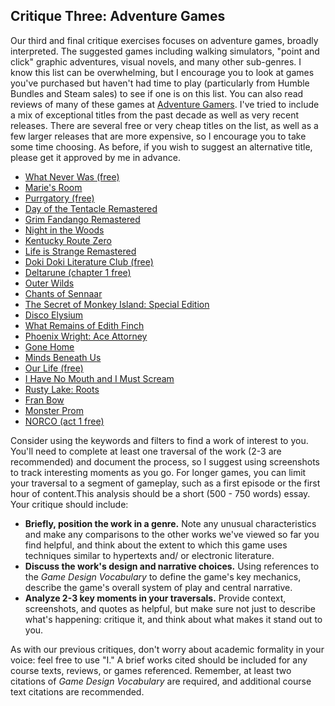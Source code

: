 ## Critique Three: Adventure Games

Our third and final critique exercises focuses on adventure games, broadly interpreted. The suggested games including walking simulators, "point and click" graphic adventures, visual novels, and many other sub-genres. I know this list can be overwhelming, but I encourage you to look at games you've purchased but haven't had time to play (particularly from Humble Bundles and Steam sales) to see if one is on this list. You can also read reviews of many of these games at [Adventure Gamers](https://adventuregamers.com/). I've tried to include a mix of exceptional titles from the past decade as well as very recent releases. There are several free or very cheap titles on the list, as well as a few larger releases that are more expensive, so I encourage you to take some time choosing. As before, if you wish to suggest an alternative title, please get it approved by me in advance.

- [What Never Was (free)](https://store.steampowered.com/app/866440/What_Never_Was/)
- [Marie's Room](https://store.steampowered.com/app/648390/Maries_Room/) 
- [Purrgatory (free)](https://store.steampowered.com/app/1713610/Purrgatory/)
- [Day of the Tentacle Remastered](https://store.steampowered.com/app/388210/Day_of_the_Tentacle_Remastered/)
- [Grim Fandango Remastered](https://store.steampowered.com/app/316790/Grim_Fandango_Remastered/)
- [Night in the Woods](https://store.steampowered.com/app/481510/Night_in_the_Woods/)
- [Kentucky Route Zero](https://store.steampowered.com/app/231200/Kentucky_Route_Zero_PC_Edition/)
- [Life is Strange Remastered](https://store.steampowered.com/agecheck/app/1265920/)
- [Doki Doki Literature Club (free)](https://teamsalvato.itch.io/ddlc)
- [Deltarune (chapter 1 free)](https://tobyfox.itch.io/deltarune)
- [Outer Wilds](https://store.steampowered.com/app/753640/Outer_Wilds/)
- [Chants of Sennaar](https://store.steampowered.com/app/1931770/Chants_of_Sennaar/)
- [The Secret of Monkey Island: Special Edition](https://www.gog.com/en/game/the_secret_of_monkey_island_special_edition)
- [Disco Elysium](https://store.steampowered.com/app/632470/Disco_Elysium__The_Final_Cut/)
- [What Remains of Edith Finch](https://store.steampowered.com/app/501300/What_Remains_of_Edith_Finch/)
- [Phoenix Wright: Ace Attorney](https://store.steampowered.com/app/787480/Phoenix_Wright_Ace_Attorney_Trilogy/)
- [Gone Home](https://store.steampowered.com/app/232430/Gone_Home/)
- [Minds Beneath Us](https://store.steampowered.com/app/1610440/Minds_Beneath_Us/)
- [Our Life (free)](https://store.steampowered.com/app/1129190/Our_Life_Beginnings__Always/)
- [I Have No Mouth and I Must Scream](https://www.gog.com/en/game/i_have_no_mouth_and_i_must_scream)
- [Rusty Lake: Roots](https://www.gog.com/en/game/rusty_lake_roots)
- [Fran Bow](https://www.gog.com/en/game/fran_bow)
- [Monster Prom](https://store.steampowered.com/app/743450/Monster_Prom/)
- [NORCO (act 1 free)](https://store.steampowered.com/app/1221250/NORCO/)

Consider using the keywords and filters to find a work of interest to you. You'll need to complete at least one traversal of the work (2-3 are recommended) and document the process, so I suggest using screenshots to track interesting moments as you go. For longer games, you can limit your traversal to a segment of gameplay, such as a first episode or the first hour of content.This analysis should be a short (500 - 750 words) essay. Your critique should include:

- **Briefly, position the work in a genre.** Note any unusual characteristics and make any comparisons to the other works we've viewed so far you find helpful, and think about the extent to which this game uses techniques similar to hypertexts and/ or electronic literature.
- **Discuss the work's design and narrative choices.** Using references to the *Game Design Vocabulary* to define the game's key mechanics, describe the game's overall system of play and central narrative.
- **Analyze 2-3 key moments in your traversals.** Provide context, screenshots, and quotes as helpful, but make sure not just to describe what's happening: critique it, and think about what makes it stand out to you. 

As with our previous critiques, don't worry about academic formality in your voice: feel free to use "I." A brief works cited should be included for any course texts, reviews, or games referenced. Remember, at least two citations of *Game Design Vocabulary* are required, and additional course text citations are recommended.